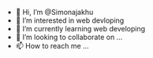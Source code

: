 - 👋 Hi, I’m @Simonajakhu
- 👀 I’m interested in web devloping
- 🌱 I’m currently learning web developing
- 💞️ I’m looking to collaborate on ...
- 📫 How to reach me ...

<!---
Simonajakhu/Simonajakhu is a ✨ special ✨ repository because its `README.md` (this file) appears on your GitHub profile.
You can click the Preview link to take a look at your changes.
--->
